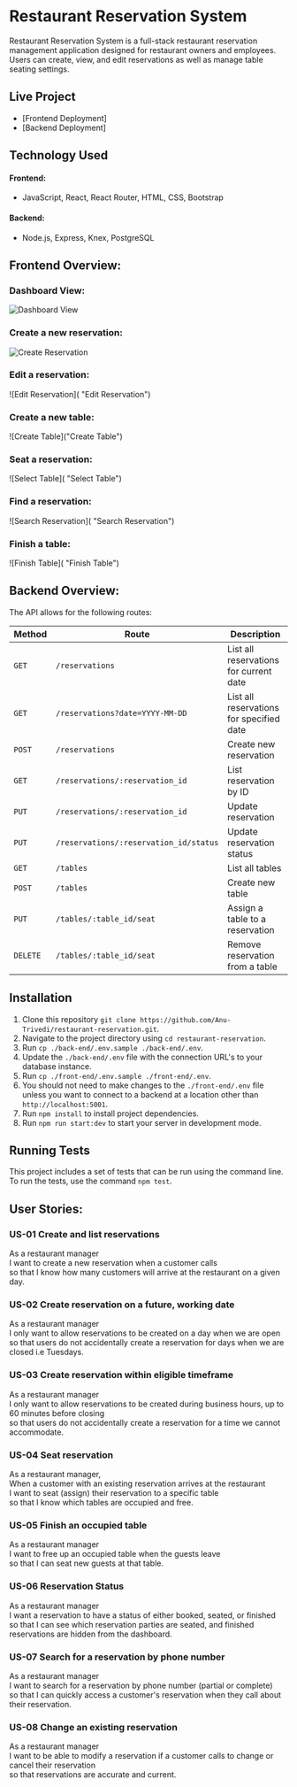 
# Restaurant Reservation System

Restaurant Reservation System is a full-stack restaurant reservation management application designed for restaurant owners and employees.
Users can create, view, and edit reservations as well as manage table seating settings.

## Live Project

- [Frontend Deployment]
- [Backend Deployment]

## Technology Used

#### Frontend:

- JavaScript, React, React Router, HTML, CSS, Bootstrap

#### Backend:

- Node.js, Express, Knex, PostgreSQL

## Frontend Overview:

### Dashboard View:

![Dashboard View](./screenshots/Dashboard.png "Dashboard View")

### Create a new reservation:

![Create Reservation](./front-end/screenshots/front-end/.screenshots/us-01-submit-after.png "Create Reservation")

### Edit a reservation:

![Edit Reservation]( "Edit Reservation")

### Create a new table:

![Create Table]("Create Table")

### Seat a reservation:

![Select Table]( "Select Table")

### Find a reservation:

![Search Reservation]( "Search Reservation")

### Finish a table:

![Finish Table]( "Finish Table")

## Backend Overview:

The API allows for the following routes:

| Method   | Route                                  | Description                              |
| -------- | -------------------------------------- | ---------------------------------------- |
| `GET`    | `/reservations`                        | List all reservations for current date   |
| `GET`    | `/reservations?date=YYYY-MM-DD`        | List all reservations for specified date |
| `POST`   | `/reservations`                        | Create new reservation                   |
| `GET`    | `/reservations/:reservation_id`        | List reservation by ID                   |
| `PUT`    | `/reservations/:reservation_id`        | Update reservation                       |
| `PUT`    | `/reservations/:reservation_id/status` | Update reservation status                |
| `GET`    | `/tables`                              | List all tables                          |
| `POST`   | `/tables`                              | Create new table                         |
| `PUT`    | `/tables/:table_id/seat`               | Assign a table to a reservation          |
| `DELETE` | `/tables/:table_id/seat`               | Remove reservation from a table          |

## Installation

1. Clone this repository `git clone https://github.com/Anu-Trivedi/restaurant-reservation.git`.
1. Navigate to the project directory using `cd restaurant-reservation`.
1. Run `cp ./back-end/.env.sample ./back-end/.env`.
1. Update the `./back-end/.env` file with the connection URL's to your database instance.
1. Run `cp ./front-end/.env.sample ./front-end/.env`.
1. You should not need to make changes to the `./front-end/.env` file unless you want to connect to a backend at a location other than `http://localhost:5001`.
1. Run `npm install` to install project dependencies.
1. Run `npm run start:dev` to start your server in development mode.

## Running Tests

This project includes a set of tests that can be run using the command line. To run the tests, use the command `npm test`.

## User Stories:

### US-01 Create and list reservations

As a restaurant manager<br/>
I want to create a new reservation when a customer calls<br/>
so that I know how many customers will arrive at the restaurant on a given day.

### US-02 Create reservation on a future, working date

As a restaurant manager<br/>
I only want to allow reservations to be created on a day when we are open<br/>
so that users do not accidentally create a reservation for days when we are closed i.e Tuesdays.<br/>

### US-03 Create reservation within eligible timeframe

As a restaurant manager<br/>
I only want to allow reservations to be created during business hours, up to 60 minutes before closing<br/>
so that users do not accidentally create a reservation for a time we cannot accommodate.

### US-04 Seat reservation

As a restaurant manager, <br/>
When a customer with an existing reservation arrives at the restaurant<br/>
I want to seat (assign) their reservation to a specific table<br/>
so that I know which tables are occupied and free.

### US-05 Finish an occupied table

As a restaurant manager<br/>
I want to free up an occupied table when the guests leave<br/>
so that I can seat new guests at that table.<br/>

### US-06 Reservation Status

As a restaurant manager<br/>
I want a reservation to have a status of either booked, seated, or finished<br/>
so that I can see which reservation parties are seated, and finished reservations are hidden from the dashboard.

### US-07 Search for a reservation by phone number

As a restaurant manager<br/>
I want to search for a reservation by phone number (partial or complete)<br/>
so that I can quickly access a customer's reservation when they call about their reservation.<br/>

### US-08 Change an existing reservation

As a restaurant manager<br/>
I want to be able to modify a reservation if a customer calls to change or cancel their reservation<br/>
so that reservations are accurate and current.

